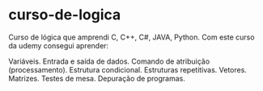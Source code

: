 # curso-de-logica
Curso de lógica que amprendi C, C++, C#, JAVA, Python. Com este curso da udemy consegui aprender:

Variáveis.
Entrada e saída de dados.
Comando de atribuição (processamento).
Estrutura condicional.
Estruturas repetitivas.
Vetores. Matrizes. 
Testes de mesa.
Depuração de programas.
